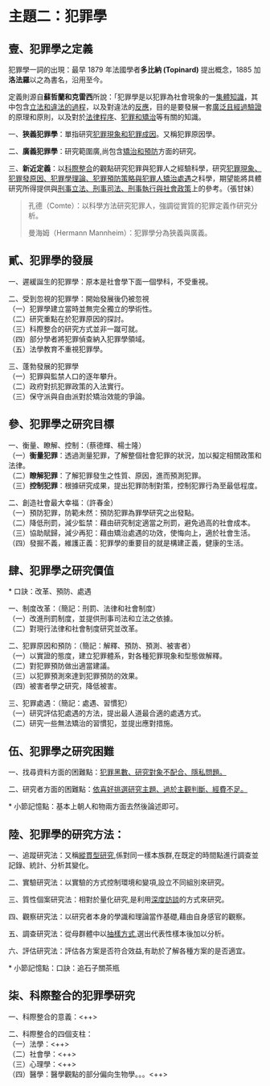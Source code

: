 # 主題二：犯罪學

## 壹、犯罪學之定義

犯罪學一詞的出現：最早 1879 年法國學者<b>多比納 (Topinard)</b> 提出概念，1885 加<b>洛法羅</b>以之為書名，沿用至今。

定義則源自<b>蘇哲蘭和克雷西</b>所說：「犯罪學是以犯罪為社會現象的一<u>集體知識</u>，其中包含<u>立法和違法的過程</u>，以及對違法的<u>反應</u>，目的是要發展一套<u>廣泛且經過驗證</u>的原理和原則，以及對於<u>法律程序</u>、<u>犯罪和矯治</u>等有關的知識。

一、<b>狹義犯罪學</b>：單指研究<u>犯罪現象和犯罪成因</u>。又稱犯罪原因學。

二、<b>廣義犯罪學</b>：研究範圍廣,尚包含<u>矯治和預防</u>方面的研究。

三、<b>新近定義</b>：以<u>科際整合</u>的觀點研究犯罪與犯罪人之經驗科學，研究<u>犯罪現象、犯罪發原因、犯罪學理論、犯罪預防策略與犯罪人矯治處遇</u>之科學，期望能將具體研究所得提供與<u>刑事立法、刑事司法、刑事執行與社會政策</u>上的參考。（張甘妹）

> 孔德（Comte）：以科學方法研究犯罪人，強調從實質的犯罪定義作研究分析。
> 
> 曼海姆（Hermann Mannheim）：犯罪學分為狹義與廣義。

## 貳、犯罪學的發展

一、遲緩誕生的犯罪學：原本是社會學下面一個學科，不受重視。

二、受到忽視的犯罪學：開始發展後仍被忽視<br>
（一）犯罪學建立當時並無完全獨立的學術性。<br>
（二）研究重點在於犯罪原因的探討。<br>
（三）科際整合的研究方式並非一蹴可就。<br>
（四）部分學者將犯罪偵查納入犯罪學領域。<br>
（五）法學教育不重視犯罪學。

三、蓬勃發展的犯罪學<br>
（一）犯罪與監禁人口的逐年攀升。<br>
（二）政府對抗犯罪政策的入法實行。<br>
（三）保守派與自由派對於矯治效能的爭論。


## 參、犯罪學之研究目標

一、衡量、瞭解、控制：（蔡德輝、楊士隆）<br>
（一）<b>衡量犯罪</b>：透過測量犯罪，了解整個社會犯罪的狀況，加以擬定相關政策和法律。<br>
（二）<b>瞭解犯罪</b>：了解犯罪發生之性質、原因，進而預測犯罪。<br>
（三）<b>控制犯罪</b>：根據研究成果，提出犯罪防制對策，控制犯罪行為至最低程度。

二、創造社會最大幸福：（許春金）<br>
（一）預防犯罪，防範未然：預防犯罪為罪學研究之出發點。<br>
（二）降低刑罰，減少監禁：藉由研究制定適當之刑罰，避免過高的社會成本。<br>
（三）協助賦歸，減少再犯：藉由矯治處遇的功效，使悔向上，適於社會生活。<br>
（四）發掘不義，維護正義：犯罪學的重要目的就是構建正義，健康的生活。

## 肆、犯罪學之研究價值

\* 口訣：改革、預防、處遇

一、制度改革：（簡記：刑罰、法律和社會制度）<br>
（一）改進刑罰制度，並提供刑事司法和立法之依據。<br>
（二）對現行法律和社會制度研究並改革。

二、犯罪原因和預防：（簡記：解釋、預防、預測、被害者）<br>
（一）以實證的態度，建立犯罪體系，對各種犯罪現象和型態做解釋。<br>
（二）對犯罪預防做出適當建議。<br>
（三）以犯罪預測來達到犯罪預防的效果。<br>
（四）被害者學之研究，降低被害。

三、犯罪處遇：（簡記：處遇、習慣犯）<br>
（一）研究評估犯處遇的方法，提出最人道最合適的處遇方式。<br>
（二）研究一些無法矯治的習慣犯，並提出應對措施。

## 伍、犯罪學之研究困難

一、找尋資料方面的困難點：<u>犯罪黑數、研究對象不配合、隱私問題。</u>

二、研究者方面的困難點：<u>依喜好挑選研究主題、過於主觀判斷、經費不足。</u>

\* 小節記憶點：基本上朝人和物兩方面去然後論述即可。

## 陸、犯罪學的研究方法：

一、追蹤研究法：又稱<u>縱貫型研究</u>,係對同一樣本族群,在既定的時間點進行調查並記錄、統計、分析其變化。

二、實驗研究法：以實驗的方式控制環境和變項,設立不同組別來研究。

三、質性個案研究法：相對於量化研究,是利用<u>深度訪談</u>的方式來研究。

四、觀察研究法：以研究者本身的學識和理論當作基礎,藉由自身感官的觀察。

五、調查研究法：從母群體中以<u>抽樣方式</u>,選出代表性樣本後加以分析。

六、評估研究法：評估各方案是否符合效益,有助於了解各種方案的是否適宜。

\* 小節記憶點：口訣：追石子關茶瓶

## 柒、科際整合的犯罪學研究

一、科際整合的意義：<++>

二、科際整合的四個支柱：<br>
（一）法學：<++><br>
（二）社會學：<++><br>
（三）心理學：<++><br>
（四）醫學：醫學觀點的部分偏向生物學。。。<++>
